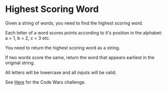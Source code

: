 # Highest Scoring Word

Given a string of words, you need to find the highest scoring word.

Each letter of a word scores points according to it's position in the
alphabet: a = 1, b = 2, c = 3 etc.

You need to return the highest scoring word as a string.

If two words score the same, return the word that appears earliest in the
original string.

All letters will be lowercase and all inputs will be valid.

See [Here](https://www.codewars.com/kata/highest-scoring-word<Paste>) for the
Code Wars challenge.
